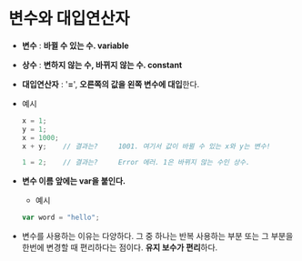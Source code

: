 # 변수와 대입연산자



+ **변수** : **바뀔 수 있는 수. variable**
+ **상수** : **변하지 않는 수, 바뀌지 않는 수. constant**
+ **대입연산자** : '**=**', **오른쪽의 값을 왼쪽 변수에 대입**한다.

+ 예시

  ```javascript
  x = 1;	
  y = 1;
  x = 1000;
  x + y;	// 결과는?		1001. 여기서 값이 바뀔 수 있는 x와 y는 변수!
  
  1 = 2;	// 결과는?		Error 에러. 1은 바뀌지 않는 수인 상수. 
  ```

+ **변수 이름 앞에는 var을 붙인다.**

  +  예시

    ```javascript
    var word = "hello";
    ```

+ 변수를 사용하는 이유는 다양하다. 그 중 하나는 반복 사용하는 부분 또는 그 부분을 한번에 변경할 때 편리하다는 점이다. **유지 보수가 편리**하다.

